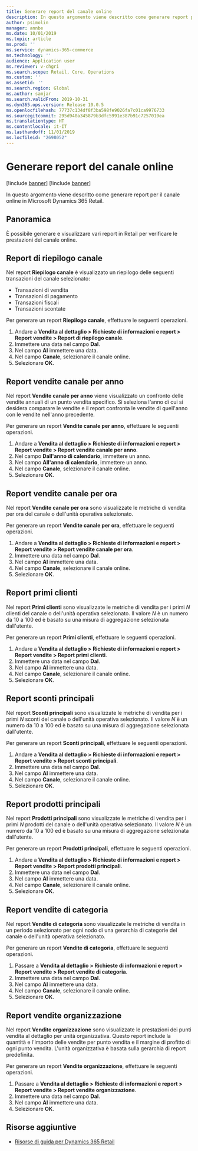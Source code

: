 ```yaml
---
title: Generare report del canale online
description: In questo argomento viene descritto come generare report per il canale online in Microsoft Dynamics 365 Retail.
author: psimolin
manager: annbe
ms.date: 10/01/2019
ms.topic: article
ms.prod: ''
ms.service: dynamics-365-commerce
ms.technology: ''
audience: Application user
ms.reviewer: v-chgri
ms.search.scope: Retail, Core, Operations
ms.custom: ''
ms.assetid: ''
ms.search.region: Global
ms.author: samjar
ms.search.validFrom: 2019-10-31
ms.dyn365.ops.version: Release 10.0.5
ms.openlocfilehash: 77737c134df8f3ba598fe9026fa7c01ca9976733
ms.sourcegitcommit: 295d940a345879b3dfc5991e387b91c7257019ea
ms.translationtype: HT
ms.contentlocale: it-IT
ms.lasthandoff: 11/01/2019
ms.locfileid: "2698052"
---
```

# <a name="generate-online-channel-reports"></a>Generare report del canale online

[!include [banner](includes/preview-banner.md)]
[!include [banner](includes/banner.md)]

In questo argomento viene descritto come generare report per il canale online in Microsoft Dynamics 365 Retail.

## <a name="overview"></a>Panoramica

È possibile generare e visualizzare vari report in Retail per verificare le prestazioni del canale online.

## <a name="channel-summary-report"></a>Report di riepilogo canale

Nel report **Riepilogo canale** è visualizzato un riepilogo delle seguenti transazioni del canale selezionato:

- Transazioni di vendita
- Transazioni di pagamento
- Transazioni fiscali
- Transazioni scontate

Per generare un report **Riepilogo canale**, effettuare le seguenti operazioni.

1. Andare a **Vendita al dettaglio \> Richieste di informazioni e report \> Report vendite \> Report di riepilogo canale**.
1. Immettere una data nel campo **Dal**.
1. Nel campo **Al** immettere una data.
1. Nel campo **Canale**, selezionare il canale online.
1. Selezionare **OK**.
 
## <a name="channel-sales-by-year-report"></a>Report vendite canale per anno 

Nel report **Vendite canale per anno** viene visualizzato un confronto delle vendite annuali di un punto vendita specifico. Si seleziona l'anno di cui si desidera comparare le vendite e il report confronta le vendite di quell'anno con le vendite nell'anno precedente.

Per generare un report **Vendite canale per anno**, effettuare le seguenti operazioni.

1. Andare a **Vendita al dettaglio \> Richieste di informazioni e report \> Report vendite \> Report vendite canale per anno**.
1. Nel campo **Dall'anno di calendario**, immettere un anno.
1. Nel campo **All'anno di calendario**, immettere un anno.
1. Nel campo **Canale**, selezionare il canale online.
1. Selezionare **OK**.

## <a name="channel-sales-by-hour-report"></a>Report vendite canale per ora

Nel report **Vendite canale per ora** sono visualizzate le metriche di vendita per ora del canale o dell'unità operativa selezionato.

Per generare un report **Vendite canale per ora**, effettuare le seguenti operazioni.

1. Andare a **Vendita al dettaglio \> Richieste di informazioni e report \> Report vendite \> Report vendite canale per ora**.
1. Immettere una data nel campo **Dal**.
1. Nel campo **Al** immettere una data.
1. Nel campo **Canale**, selezionare il canale online.
1. Selezionare **OK**.

## <a name="top-customers-report"></a>Report primi clienti

Nel report **Primi clienti** sono visualizzate le metriche di vendita per i primi *N* clienti del canale o dell'unità operativa selezionato. Il valore *N* è un numero da 10 a 100 ed è basato su una misura di aggregazione selezionata dall'utente.

Per generare un report **Primi clienti**, effettuare le seguenti operazioni.

1. Andare a **Vendita al dettaglio \> Richieste di informazioni e report \> Report vendite \> Report primi clienti**.
1. Immettere una data nel campo **Dal**.
1. Nel campo **Al** immettere una data.
1. Nel campo **Canale**, selezionare il canale online.
1. Selezionare **OK**.

## <a name="top-discounts-report"></a>Report sconti principali

Nel report **Sconti principali** sono visualizzate le metriche di vendita per i primi *N* sconti del canale o dell'unità operativa selezionato. Il valore *N* è un numero da 10 a 100 ed è basato su una misura di aggregazione selezionata dall'utente.

Per generare un report **Sconti principali**, effettuare le seguenti operazioni.

1. Andare a **Vendita al dettaglio \> Richieste di informazioni e report \> Report vendite \> Report sconti principali**.
1. Immettere una data nel campo **Dal**.
1. Nel campo **Al** immettere una data.
1. Nel campo **Canale**, selezionare il canale online.
1. Selezionare **OK**.

## <a name="top-products-report"></a>Report prodotti principali

Nel report **Prodotti principali** sono visualizzate le metriche di vendita per i primi *N* prodotti del canale o dell'unità operativa selezionato. Il valore *N* è un numero da 10 a 100 ed è basato su una misura di aggregazione selezionata dall'utente.

Per generare un report **Prodotti principali**, effettuare le seguenti operazioni.

1. Andare a **Vendita al dettaglio \> Richieste di informazioni e report \> Report vendite \> Report prodotti principali**.
1. Immettere una data nel campo **Dal**.
1. Nel campo **Al** immettere una data.
1. Nel campo **Canale**, selezionare il canale online.
1. Selezionare **OK**.

## <a name="category-sales-report"></a>Report vendite di categoria

Nel report **Vendite di categoria** sono visualizzate le metriche di vendita in un periodo selezionato per ogni nodo di una gerarchia di categorie del canale o dell'unità operativa selezionato.

Per generare un report **Vendite di categoria**, effettuare le seguenti operazioni.

1. Passare a **Vendita al dettaglio \> Richieste di informazioni e report \> Report vendite \> Report vendite di categoria**.
1. Immettere una data nel campo **Dal**.
1. Nel campo **Al** immettere una data.
1. Nel campo **Canale**, selezionare il canale online.
1. Selezionare **OK**.

## <a name="organization-sales-report"></a>Report vendite organizzazione

Nel report **Vendite organizzazione** sono visualizzate le prestazioni dei punti vendita al dettaglio per unità organizzativa. Questo report include la quantità e l'importo delle vendite per punto vendita e il margine di profitto di ogni punto vendita. L'unità organizzativa è basata sulla gerarchia di report predefinita.

Per generare un report **Vendite organizzazione**, effettuare le seguenti operazioni.

1. Passare a **Vendita al dettaglio \> Richieste di informazioni e report \> Report vendite \> Report vendite organizzazione**.
1. Immettere una data nel campo **Dal**.
1. Nel campo **Al** immettere una data.
1. Selezionare **OK**.

## <a name="additional-resources"></a>Risorse aggiuntive

- [Risorse di guida per Dynamics 365 Retail](../retail/index.md)
